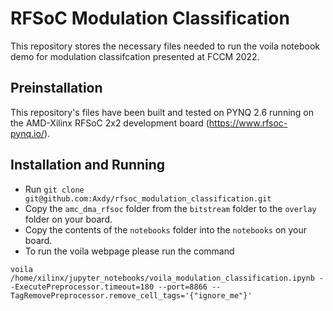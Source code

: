 # RFSoC Modulation Classification
This repository stores the necessary files needed to run the voila notebook demo for modulation classifcation presented at FCCM 2022.

## Preinstallation
This repository's files have been built and tested on PYNQ 2.6 running on the AMD-Xilinx RFSoC 2x2 development board (https://www.rfsoc-pynq.io/).

## Installation and Running
* Run `git clone git@github.com:Axdy/rfsoc_modulation_classification.git`
* Copy the `amc_dma_rfsoc` folder from the `bitstream` folder to the `overlay` folder on your board.
* Copy the contents of the `notebooks` folder into the `notebooks` on your board.
* To run the voila webpage please run the command 

```
voila /home/xilinx/jupyter_notebooks/voila_modulation_classification.ipynb --ExecutePreprocessor.timeout=180 --port=8866 --TagRemovePreprocessor.remove_cell_tags='{"ignore_me"}'
```
